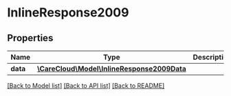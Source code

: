 # InlineResponse2009

## Properties
Name | Type | Description | Notes
------------ | ------------- | ------------- | -------------
**data** | [**\CareCloud\Model\InlineResponse2009Data**](InlineResponse2009Data.md) |  | [optional] 

[[Back to Model list]](../../README.md#documentation-for-models) [[Back to API list]](../../README.md#documentation-for-api-endpoints) [[Back to README]](../../README.md)

